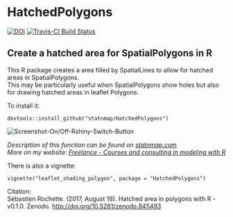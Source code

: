 # HatchedPolygons
[![DOI](https://zenodo.org/badge/90766217.svg)](https://zenodo.org/badge/latestdoi/90766217)
[![Travis-CI Build Status](https://travis-ci.org/statnmap/HatchedPolygons.svg?branch=master)](https://travis-ci.org/statnmap/HatchedPolygons)

## Create a hatched area for SpatialPolygons in R

This R package creates a area filled by SpatialLines to allow for hatched areas in SpatialPolygons.  
This may be particularly useful when SpatialPolygons show holes but also for drawing hatched areas in leaflet Polygons.

To install it:
```
devtools::install_github("statnmap/HatchedPolygons")
```

![Screenshot-On/Off-Rshiny-Switch-Button](https://github.com/statnmap/HatchedPolygons/blob/master/Leaflet_Snapshot.jpg)

_Description of this function can be found on [statnmap.com](https://statnmap.com/how-to-fill-a-hatched-area-polygon-with-holes-in-leaflet-with-r)_  
_More on my website: [Freelance - Courses and consulting in modeling with R](https://statnmap.com/)_

There is also a vignette:
```
vignette("leaflet_shading_polygon", package = "HatchedPolygons")
```

Citation:   
Sébastien Rochette. (2017, August 18). Hatched area in polygons with R - v0.1.0. Zenodo. <http://doi.org/10.5281/zenodo.845493>

